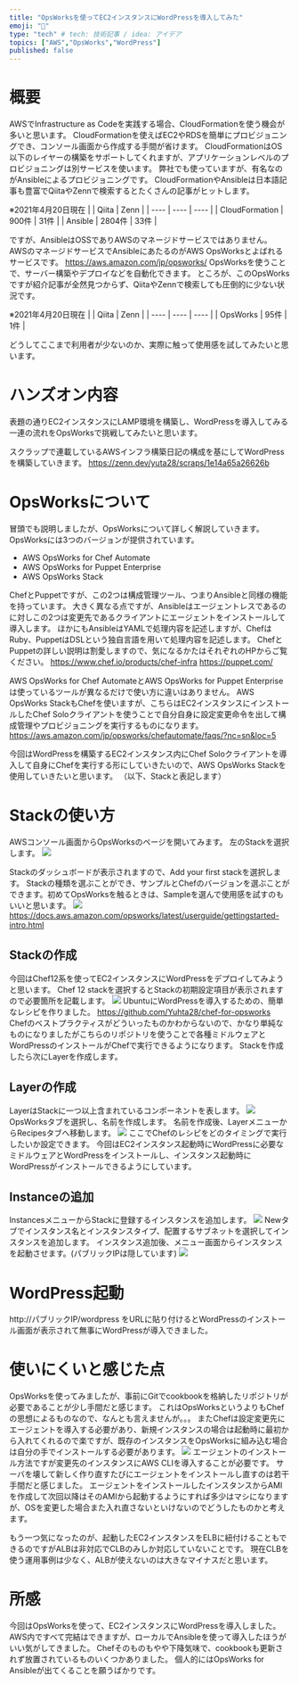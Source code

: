 ```yaml
---
title: "OpsWorksを使ってEC2インスタンスにWordPressを導入してみた"
emoji: "🐀"
type: "tech" # tech: 技術記事 / idea: アイデア
topics: ["AWS","OpsWorks","WordPress"]
published: false
---
```


# 概要
AWSでInfrastructure as Codeを実践する場合、CloudFormationを使う機会が多いと思います。
CloudFormationを使えばEC2やRDSを簡単にプロビジョニングでき、コンソール画面から作成する手間が省けます。
CloudFormationはOS以下のレイヤーの構築をサポートしてくれますが、アプリケーションレベルのプロビジョニングは別サービスを使います。
弊社でも使っていますが、有名なのがAnsibleによるプロビジョニングです。
CloudFormationやAnsibleは日本語記事も豊富でQiitaやZennで検索するとたくさんの記事がヒットします。

※2021年4月20日現在
|                | Qiita  | Zenn |
| ----           | ----   | ---- |
| CloudFormation | 900件  | 31件 |
| Ansible        | 2804件 | 33件 |

ですが、AnsibleはOSSでありAWSのマネージドサービスではありません。
AWSのマネージドサービスでAnsibleにあたるのがAWS OpsWorksとよばれるサービスです。
https://aws.amazon.com/jp/opsworks/
OpsWorksを使うことで、サーバー構築やデプロイなどを自動化できます。
ところが、このOpsWorksですが紹介記事が全然見つからず、QiitaやZennで検索しても圧倒的に少ない状況です。

※2021年4月20日現在
|                | Qiita  | Zenn |
| ----           | ----   | ---- |
| OpsWorks | 95件  | 1件 |

どうしてここまで利用者が少ないのか、実際に触って使用感を試してみたいと思います。

# ハンズオン内容
表題の通りEC2インスタンスにLAMP環境を構築し、WordPressを導入してみる一連の流れをOpsWorksで挑戦してみたいと思います。

スクラップで連載しているAWSインフラ構築日記の構成を基にしてWordPressを構築していきます。
https://zenn.dev/yuta28/scraps/1e14a65a26626b

# OpsWorksについて
冒頭でも説明しましたが、OpsWorksについて詳しく解説していきます。
OpsWorksには3つのバージョンが提供されています。

- AWS OpsWorks for Chef Automate
- AWS OpsWorks for Puppet Enterprise
- AWS OpsWorks Stack

ChefとPuppetですが、この2つは構成管理ツール、つまりAnsibleと同様の機能を持っています。
大きく異なる点ですが、Ansibleはエージェントレスであるのに対しこの2つは変更先であるクライアントにエージェントをインストールして導入します。
ほかにもAnsibleはYAMLで処理内容を記述しますが、ChefはRuby、PuppetはDSLという独自言語を用いて処理内容を記述します。
ChefとPuppetの詳しい説明は割愛しますので、気になるかたはそれぞれのHPからご覧ください。
https://www.chef.io/products/chef-infra
https://puppet.com/

AWS OpsWorks for Chef AutomateとAWS OpsWorks for Puppet Enterpriseは使っているツールが異なるだけで使い方に違いはありません。
AWS OpsWorks StackもChefを使いますが、こちらはEC2インスタンスにインストールしたChef Soloクライアントを使うことで自分自身に設定変更命令を出して構成管理やプロビジョニングを実行するものになります。
https://aws.amazon.com/jp/opsworks/chefautomate/faqs/?nc=sn&loc=5

今回はWordPressを構築するEC2インスタンス内にChef Soloクライアントを導入して自身にChefを実行する形にしていきたいので、AWS OpsWorks Stackを使用していきたいと思います。
（以下、Stackと表記します）

# Stackの使い方
AWSコンソール画面からOpsWorksのページを開いてみます。
左のStackを選択します。
![](https://storage.googleapis.com/zenn-user-upload/mjbaiuq66vpnquhdd1iiz0aqjkbq)

Stackのダッシュボードが表示されますので、Add your first stackを選択します。
Stackの種類を選ぶことができ、サンプルとChefのバージョンを選ぶことができます。初めてOpsWorksを触るときは、Sampleを選んで使用感を試すのもいいと思います。
![](https://storage.googleapis.com/zenn-user-upload/5f8ok3g0i4bmoz5wfz1acqvqwn3x)
https://docs.aws.amazon.com/opsworks/latest/userguide/gettingstarted-intro.html
## Stackの作成
今回はChef12系を使ってEC2インスタンスにWordPressをデプロイしてみようと思います。
Chef 12 stackを選択するとStackの初期設定項目が表示されますので必要箇所を記載します。
![](https://storage.googleapis.com/zenn-user-upload/4ruw274xlj3jw1n9e24lpqzeap0x)
UbuntuにWordPressを導入するための、簡単なレシピを作りました。
https://github.com/Yuhta28/chef-for-opsworks
Chefのベストプラクティスがどういったものかわからないので、かなり単純なものになりましたがこちらのリポジトリを使うことで各種ミドルウェアとWordPressのインストールがChefで実行できるようになります。
Stackを作成したら次にLayerを作成します。
## Layerの作成
LayerはStackに一つ以上含まれているコンポーネントを表します。
![](https://storage.googleapis.com/zenn-user-upload/xmt9u7zhyaf5tkb454q09lm1d5eg)
OpsWorksタブを選択し、名前を作成します。
名前を作成後、LayerメニューからRecipesタブへ移動します。
![](https://storage.googleapis.com/zenn-user-upload/sixpzg7t1vaxu7wd41wu8ujaub16)
ここでChefのレシピをどのタイミングで実行したいか設定できます。
今回はEC2インスタンス起動時にWordPressに必要なミドルウェアとWordPressをインストールし、インスタンス起動時にWordPressがインストールできるようにしています。
## Instanceの追加
InstancesメニューからStackに登録するインスタンスを追加します。
![](https://storage.googleapis.com/zenn-user-upload/08f5uht21okjqj42w5zvu93u4lbv)
Newタブでインスタンス名とインスタンスタイプ、配置するサブネットを選択してインスタンスを追加します。
インスタンス追加後、メニュー画面からインスタンスを起動させます。(パブリックIPは隠しています)
![](https://storage.googleapis.com/zenn-user-upload/h5wmt3lyzpi9q1k8xp28t4nsuw1v)
# WordPress起動
http://パブリックIP/wordpress をURLに貼り付けるとWordPressのインストール画面が表示されて無事にWordPressが導入できました。

# 使いにくいと感じた点
OpsWorksを使ってみましたが、事前にGitでcookbookを格納したリポジトリが必要であることが少し手間だと感じます。
これはOpsWorksというよりもChefの思想によるものなので、なんとも言えませんが。。。
またChefは設定変更先にエージェントを導入する必要があり、新規インスタンスの場合は起動時に最初から入れてくれるので楽ですが、既存のインスタンスをOpsWorksに組み込む場合は自分の手でインストールする必要があります。
![](https://storage.googleapis.com/zenn-user-upload/oxalcn0tw1ccxsmkvdjhxfbvvpmf)
エージェントのインストール方法ですが変更先のインスタンスにAWS CLIを導入することが必要です。
サーバを壊して新しく作り直すたびにエージェントをインストールし直すのは若干手間だと感じました。
エージェントをインストールしたインスタンスからAMIを作成して次回以降はそのAMIから起動するようにすれば多少はマシになりますが、OSを変更した場合また入れ直さないといけないのでどうしたものかと考えます。

もう一つ気になったのが、起動したEC2インスタンスをELBに紐付けることもできるのですがALBは非対応でCLBのみしか対応していないことです。
現在CLBを使う運用事例は少なく、ALBが使えないのは大きなマイナスだと思います。

# 所感
今回はOpsWorksを使って、EC2インスタンスにWordPressを導入しました。
AWS内ですべて完結はできますが、ローカルでAnsibleを使って導入したほうがいい気がしてきました。
Chefそのものもやや下降気味で、cookbookも更新されず放置されているものいくつかありました。
個人的にはOpsWorks for Ansibleが出てくることを願うばかりです。
